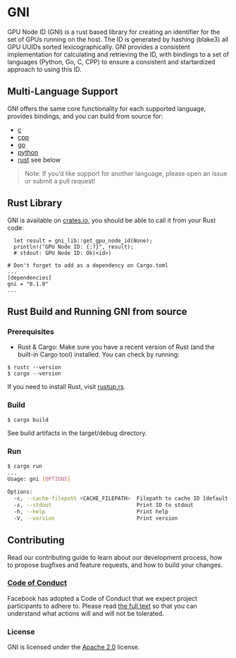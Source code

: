 # GNI

GPU Node ID (GNI) is a rust based library for creating an identifier for the set of GPUs running on the host. The ID is generated by hashing (blake3) all GPU UUIDs sorted lexicographically. GNI provides a consistent implementation for calculating and retrieving the ID, with bindings to a set of languages (Python, Go, C, CPP) to ensure a consistent and startardized approach to using this ID.

## Multi-Language Support

GNI offers the same core functionality for each supported language, provides bindings, and you can build from source for:

- [c](/src/c/README.md)
- [cpp](/src/cpp/README.md)
- [go](/src/go/README.md)
- [python](/src/python/README.md)
- [rust](./README.md#rust-library) see below

> Note: If you’d like support for another language, please open an issue or submit a pull request!

## Rust Library

GNI is available on [crates.io](https://crates.io/crates/gni), you should be able to call it from your Rust code:
```
  let result = gni_lib::get_gpu_node_id(None);
  println!("GPU Node ID: {:?}", result);
  # stdout: GPU Node ID: Ok(<id>)
```

```
# Don't forget to add as a dependency on Cargo.toml
...
[dependencies]
gni = "0.1.0"
...
```

## Rust Build and Running GNI from source

### Prerequisites

- Rust & Cargo: Make sure you have a recent version of Rust (and the built-in Cargo tool) installed. You can check by running:
```
$ rustc --version
$ cargo --version
```
If you need to install Rust, visit [rustup.rs](https://rustup.rs/).

### Build
```bash
$ cargo build
```
See build artifacts in the target/debug directory.

### Run
```bash
$ cargo run
...
Usage: gni [OPTIONS]

Options:
  -c, --cache-filepath <CACHE_FILEPATH>  Filepath to cache ID [default: /tmp/gni]
  -s, --stdout                           Print ID to stdout
  -h, --help                             Print help
  -V, --version                          Print version
```

## Contributing

Read our contributing guide to learn about our development process, how to propose bugfixes and feature requests, and how to build your changes.

### [Code of Conduct](https://code.fb.com/codeofconduct)

Facebook has adopted a Code of Conduct that we expect project participants to adhere to. Please read [the full text](https://code.fb.com/codeofconduct) so that you can understand what actions will and will not be tolerated.

### License

GNI is licensed under the [Apache 2.0](./LICENSE) license.